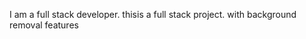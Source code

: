 I am a full stack developer. thisis a full stack project. with background removal features 
<!---
OsinnowoDavid/OsinnowoDavid is a ✨ special ✨ repository because its `README.md` (this file) appears on your GitHub profile.
You can click the Preview link to take a look at your changes.
--->

